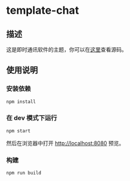 # template-chat

## 描述

这是即时通讯软件的主题，你可以在[这里](https://github.com/alibaba/rax/tree/master/packages/template-chat)查看源码。

## 使用说明

### 安装依赖

```bash
npm install
```

### 在 dev 模式下运行

```bash
npm start
```

然后在浏览器中打开 [http://localhost:8080](http://localhost:8080) 预览。

### 构建

```bash
npm run build
```
